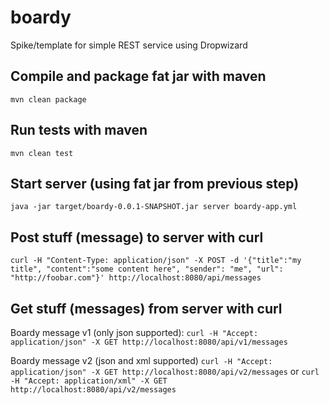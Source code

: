 boardy
======

Spike/template for simple REST service using Dropwizard

Compile and package fat jar with maven
------------------------------
`mvn clean package`

Run tests with maven
---------
`mvn clean test`

Start server (using fat jar from previous step)
-----------------------
`java -jar target/boardy-0.0.1-SNAPSHOT.jar server boardy-app.yml`

Post stuff (message) to server with curl
------------------------------
`curl -H "Content-Type: application/json" -X POST -d '{"title":"my title", "content":"some content here", "sender": "me", "url": "http://foobar.com"}' http://localhost:8080/api/messages`

Get stuff (messages) from server with curl
-------------------------------

Boardy message v1 (only json supported):
`curl -H "Accept: application/json" -X GET http://localhost:8080/api/v1/messages`

Boardy message v2 (json and xml supported)
`curl -H "Accept: application/json" -X GET http://localhost:8080/api/v2/messages`
or
`curl -H "Accept: application/xml" -X GET http://localhost:8080/api/v2/messages`
